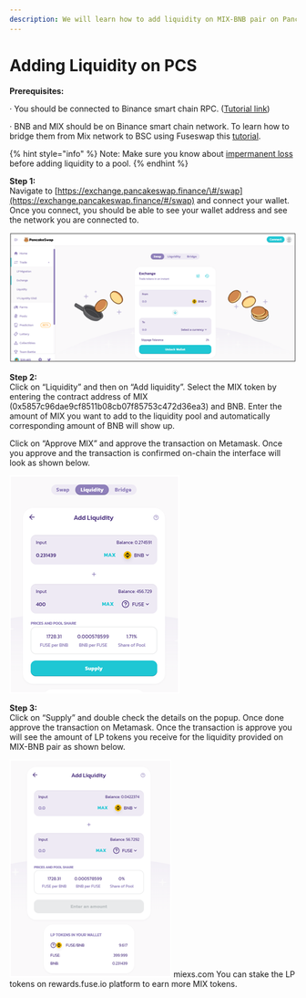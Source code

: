 ```yaml
---
description: We will learn how to add liquidity on MIX-BNB pair on Pancakeswap.
---
```


# Adding Liquidity on PCS

**Prerequisites:**

·        You should be connected to Binance smart chain RPC. \([Tutorial link](https://academy.binance.com/en/articles/connecting-metamask-to-binance-smart-chain)\)

·        BNB and MIX should be on Binance smart chain network. To learn how to bridge them from Mix network to BSC using Fuseswap this [tutorial](https://docs.miexs.com/the-fuse-chain/token-bridges/transfer-fuse-using-bridge-on-fuseswap).

{% hint style="info" %}
Note: Make sure you know about [impermanent loss](https://academy.binance.com/en/articles/impermanent-loss-explained) before adding liquidity to a pool.
{% endhint %}

**Step 1:**  
Navigate to [https://exchange.pancakeswap.finance/\#/swap](https://exchange.pancakeswap.finance/#/swap) and connect your wallet. Once you connect, you should be able to see your wallet address and see the network you are connected to.

![](../.gitbook/assets/image%20%2810%29.png)


  
**Step 2:**  
Click on “Liquidity” and then on “Add liquidity”. Select the MIX token by entering the contract address of MIX \(0x5857c96dae9cf8511b08cb07f85753c472d36ea3\) and BNB. Enter the amount of MIX you want to add to the liquidity pool and automatically corresponding amount of BNB will show up.  
  
 Click on “Approve MIX” and approve the transaction on Metamask. Once you approve and the transaction is confirmed on-chain the interface will look as shown below.

![](../.gitbook/assets/image%20%289%29.png)

**Step 3:**  
Click on “Supply” and double check the details on the popup. Once done approve the transaction on Metamask. Once the transaction is approve you will see the amount of LP tokens you receive for the liquidity provided on MIX-BNB pair as shown below.

![](../.gitbook/assets/image%20%2811%29.png)
miexs.com
You can stake the LP tokens on rewards.fuse.io platform to earn more MIX tokens.

